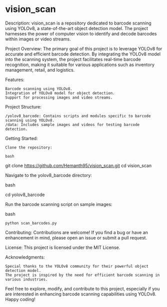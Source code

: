 # vision_scan

Description:
vision_scan is a repository dedicated to barcode scanning using YOLOv8, a state-of-the-art object detection model. The project harnesses the power of computer vision to identify and decode barcodes within images or video streams.

Project Overview:
The primary goal of this project is to leverage YOLOv8 for accurate and efficient barcode detection. By integrating the YOLOv8 model into the scanning system, the project facilitates real-time barcode recognition, making it suitable for various applications such as inventory management, retail, and logistics.

Features:

    Barcode scanning using YOLOv8.
    Integration of YOLOv8 model for object detection.
    Support for processing images and video streams.

Project Structure:

    /yolov8_barcode: Contains scripts and modules specific to barcode scanning using YOLOv8.
    /data: Includes sample images and videos for testing barcode detection.

Getting Started:

    Clone the repository:

    bash

git clone https://github.com/Hemanth95/vision_scan.git
cd vision_scan

Navigate to the yolov8_barcode directory:

bash

cd yolov8_barcode

Run the barcode scanning script on sample images:

bash

    python scan_barcodes.py

Contributing:
Contributions are welcome! If you find a bug or have an enhancement in mind, please open an issue or submit a pull request.

License:
This project is licensed under the MIT License.

Acknowledgments:

    Special thanks to the YOLOv8 community for their powerful object detection model.
    The project is inspired by the need for efficient barcode scanning in various industries.

Feel free to explore, modify, and contribute to this project, especially if you are interested in enhancing barcode scanning capabilities using YOLOv8. Happy coding!
